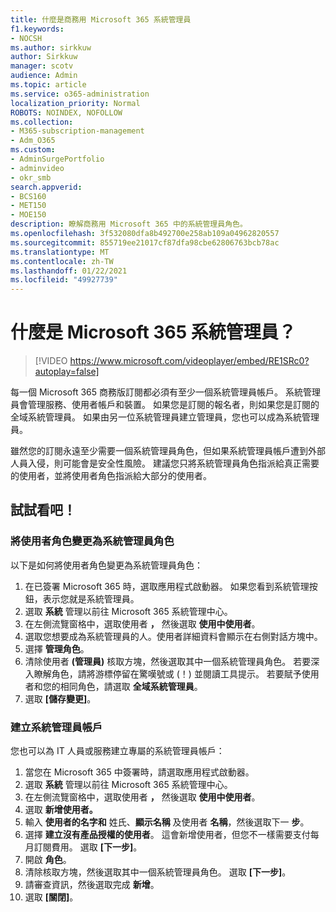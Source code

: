 ```yaml
---
title: 什麼是商務用 Microsoft 365 系統管理員
f1.keywords:
- NOCSH
ms.author: sirkkuw
author: Sirkkuw
manager: scotv
audience: Admin
ms.topic: article
ms.service: o365-administration
localization_priority: Normal
ROBOTS: NOINDEX, NOFOLLOW
ms.collection:
- M365-subscription-management
- Adm_O365
ms.custom:
- AdminSurgePortfolio
- adminvideo
- okr_smb
search.appverid:
- BCS160
- MET150
- MOE150
description: 瞭解商務用 Microsoft 365 中的系統管理員角色。
ms.openlocfilehash: 3f532080dfa8b492700e258ab109a04962820557
ms.sourcegitcommit: 855719ee21017cf87dfa98cbe62806763bcb78ac
ms.translationtype: MT
ms.contentlocale: zh-TW
ms.lasthandoff: 01/22/2021
ms.locfileid: "49927739"
---
```

# <a name="what-is-a-microsoft-365-admin"></a>什麼是 Microsoft 365 系統管理員？

> [!VIDEO https://www.microsoft.com/videoplayer/embed/RE1SRc0?autoplay=false]

每一個 Microsoft 365 商務版訂閱都必須有至少一個系統管理員帳戶。 系統管理員會管理服務、使用者帳戶和裝置。 如果您是訂閱的報名者，則如果您是訂閱的全域系統管理員。 如果由另一位系統管理員建立管理員，您也可以成為系統管理員。

雖然您的訂閱永遠至少需要一個系統管理員角色，但如果系統管理員帳戶遭到外部人員入侵，則可能會是安全性風險。 建議您只將系統管理員角色指派給真正需要的使用者，並將使用者角色指派給大部分的使用者。

## <a name="try-it"></a>試試看吧！

### <a name="change-a-user-role-to-an-admin-role"></a>將使用者角色變更為系統管理員角色

以下是如何將使用者角色變更為系統管理員角色：

1. 在已簽署 Microsoft 365 時，選取應用程式啟動器。 如果您看到系統管理按鈕，表示您就是系統管理員。
1. 選取 **系統** 管理以前往 Microsoft 365 系統管理中心。
1. 在左側流覽窗格中，選取使用者 **，** 然後選取 **使用中使用者**。
1. 選取您想要成為系統管理員的人。使用者詳細資料會顯示在右側對話方塊中。
1. 選擇 **管理角色**。
1. 清除使用者 **(管理員)** 核取方塊，然後選取其中一個系統管理員角色。 若要深入瞭解角色，請將游標停留在驚嘆號或 (！) 並閱讀工具提示。 若要賦予使用者和您的相同角色，請選取 **全域系統管理員**。
1. 選取 **[儲存變更]**。

### <a name="create-an-admin-account"></a>建立系統管理員帳戶 

您也可以為 IT 人員或服務建立專屬的系統管理員帳戶：

1. 當您在 Microsoft 365 中簽署時，請選取應用程式啟動器。
1. 選取 **系統** 管理以前往 Microsoft 365 系統管理中心。
1. 在左側流覽窗格中，選取使用者 **，** 然後選取 **使用中使用者**。
1. 選取 **新增使用者。**
1. 輸入 **使用者的名字和** 姓氏、**顯示名稱** 及使用者 **名稱**，然後選取下一 **步**。 
1. 選擇 **建立沒有產品授權的使用者**。 這會新增使用者，但您不一樣需要支付每月訂閱費用。 選取 **[下一步]**。
1. 開啟 **角色**。
1. 清除核取方塊，然後選取其中一個系統管理員角色。 選取 **[下一步]**。
1. 請審查資訊，然後選取完成 **新增**。
1. 選取 **[關閉]**。
